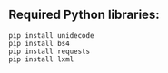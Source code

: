 ## Required Python libraries:

```
pip install unidecode
pip install bs4
pip install requests
pip install lxml
```